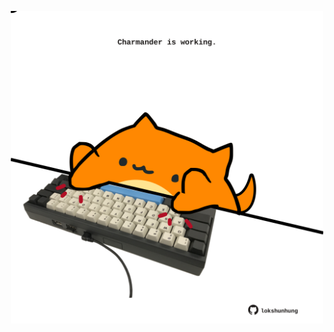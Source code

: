 <!-- built at 10/05/2021, 08:01:39 UTC -->
<p align="center">
  <img width="500" height="500" src="./ReadmeImage.svg">
</p>
